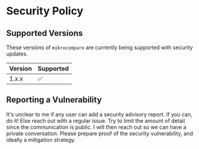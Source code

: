 # Security Policy

## Supported Versions

These versions of `mikrocompare` are currently being supported with security updates.

| Version | Supported          |
| ------- | ------------------ |
| 1.x.x   | :white_check_mark: |

## Reporting a Vulnerability

It's unclear to me if any user can add a security advisory report. If you can, do it! Else reach out with a regular issue. Try to limit the amount of detail since the communication is public. I will then reach out so we can have a private conversation. Please prepare proof of the security vulnerability, and ideally a mitigation strategy.
